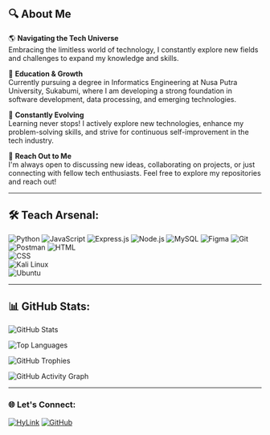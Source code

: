 ## 🔍 **About Me**  

🌎 **Navigating the Tech Universe**   
Embracing the limitless world of technology, I constantly explore new fields and challenges to expand my knowledge and skills.

🏫 **Education & Growth**  
Currently pursuing a degree in Informatics Engineering at Nusa Putra University, Sukabumi, where I am developing a strong foundation in software development, data processing, and emerging technologies.  

🧠 **Constantly Evolving**  
Learning never stops! I actively explore new technologies, enhance my problem-solving skills, and strive for continuous self-improvement in the tech industry.  

💬 **Reach Out to Me**   
I'm always open to discussing new ideas, collaborating on projects, or just connecting with fellow tech enthusiasts. Feel free to explore my repositories and reach out!  

---

## 🛠 Teach Arsenal:  

![Python](https://img.shields.io/badge/PYTHON-3776AB?style=for-the-badge&logo=python&logoColor=white) 
![JavaScript](https://img.shields.io/badge/JAVASCRIPT-F7DF1E?style=for-the-badge&logo=javascript&logoColor=black) 
![Express.js](https://img.shields.io/badge/EXPRESS.JS-000000?style=for-the-badge&logo=express&logoColor=white) 
![Node.js](https://img.shields.io/badge/NODE.JS-339933?style=for-the-badge&logo=node.js&logoColor=white) 
![MySQL](https://img.shields.io/badge/MYSQL-4479A1?style=for-the-badge&logo=mysql&logoColor=white) 
![Figma](https://img.shields.io/badge/FIGMA-F24E1E?style=for-the-badge&logo=figma&logoColor=white) 
![Git](https://img.shields.io/badge/GIT-F05032?style=for-the-badge&logo=git&logoColor=white) 
![Postman](https://img.shields.io/badge/POSTMAN-FF6C37?style=for-the-badge&logo=postman&logoColor=white) 
![HTML](https://img.shields.io/badge/HTML-E34F26?style=for-the-badge&logo=html5&logoColor=white)  
![CSS](https://img.shields.io/badge/CSS-1572B6?style=for-the-badge&logo=css3&logoColor=white)  
![Kali Linux](https://img.shields.io/badge/KALI_LINUX-557C94?style=for-the-badge&logo=kalilinux&logoColor=white)  
![Ubuntu](https://img.shields.io/badge/UBUNTU-E95420?style=for-the-badge&logo=ubuntu&logoColor=white)  


---

## 📊 GitHub Stats:  

![GitHub Stats](https://github-readme-stats.vercel.app/api?username=CHOCOcheeseE&show_icons=true&theme=tokyonight)  

![Top Languages](https://github-readme-stats.vercel.app/api/top-langs/?username=CHOCOcheeseE&layout=compact&theme=dark)

![GitHub Trophies](https://github-profile-trophy.vercel.app/?username=CHOCOcheeseE&theme=onedark)

![GitHub Activity Graph](https://github-readme-activity-graph.vercel.app/graph?username=CHCOCOcheeseE&theme=dracula)



---

### 🌐 Let's Connect:
[![HyLink](https://img.shields.io/badge/HYLINK-0077B5?style=for-the-badge&logo=linkedin&logoColor=white)](https://heylink.me/CHOCOpie/)
[![GitHub](https://img.shields.io/badge/GITHUB-181717?style=for-the-badge&logo=github&logoColor=white)](https://github.com/CHOCOcheeseE)  

